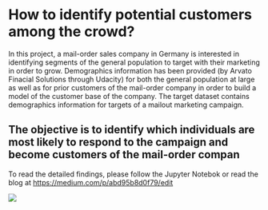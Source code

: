 # How to identify potential customers among the crowd?
 In this project, a mail-order sales company in Germany is interested in identifying segments of the general population to target with their marketing in order to grow. Demographics information has been provided (by Arvato Finacial Solutions through Udacity) for both the general population at large as well as for prior customers of the mail-order company in order to build a model of the customer base of the company. The target dataset contains demographics information for targets of a mailout marketing campaign. 
## The objective is to identify which individuals are most likely to respond to the campaign and become customers of the mail-order compan
 To read the detailed findings, please follow the Jupyter Notebok or read the blog at https://medium.com/p/abd95b8d0f79/edit <br>

![](https://cdn-images-1.medium.com/max/1000/0*6ZEe2u3ldlfq-pOz)
